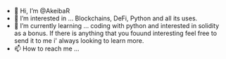 - 👋 Hi, I’m @AkeibaR
- 👀 I’m interested in ... Blockchains, DeFi, Python and all its uses. 
- 🌱 I’m currently learning ... coding with python and interested in solidity as a bonus. If there is anything that you fouund interesting feel free to send it to me i' always looking to learn more.
- 📫 How to reach me ...

<!---
AkeibaR/AkeibaR is a ✨ special ✨ repository because its `README.md` (this file) appears on your GitHub profile.
You can click the Preview link to take a look at your changes.
--->
